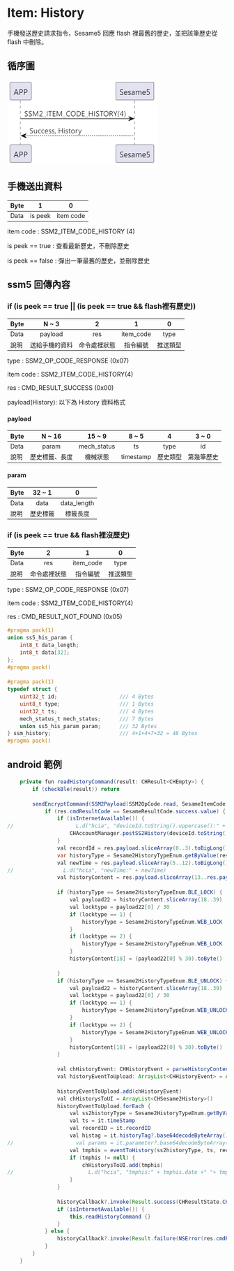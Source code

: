 # Item: History 

手機發送歷史請求指令，Sesame5 回應 flash 裡最舊的歷史，並把該筆歷史從 flash 中刪除。

<!-- Sesame5 廣播中會帶有是否有歷史標籤需要讀出的旗標，詳見 advertising 欄位說明。 -->

## 循序圖
<p align="left" >
  <img src="../src/history/history.png" alt="" title="">
</p>

## 手機送出資料
| Byte |1      | 0         |
|------|:-----:|:---------:|
| Data |is peek| item code |

item code : SSM2_ITEM_CODE_HISTORY (4)

is peek == true : 查看最新歷史，不刪除歷史

is peek == false : 彈出一筆最舊的歷史，並刪除歷史

## ssm5 回傳內容

### if (is peek == true || (is peek == true && flash裡有歷史))
| Byte  | N ~ 3   | 2      | 1         | 0    |
|-------|:-------:|:------:|:---------:|:----:|
| Data  | payload | res    | item_code | type |
| 說明    | 送給手機的資料 | 命令處裡狀態 | 指令編號      | 推送類型 |

type : SSM2_OP_CODE_RESPONSE (0x07)

item code : SSM2_ITEM_CODE_HISTORY(4)

res : CMD_RESULT_SUCCESS (0x00)

payload(History): 以下為 History 資料格式

#### payload
| Byte | N ~ 16    | 15 ~ 9      | 8 ~ 5     | 4    | 3 ~ 0 |
|------|:---------:|:-----------:|:---------:|:----:|:-----:|
| Data | param     | mech_status | ts        | type | id    |
| 說明   | 歷史標籤、長度 | 機械狀態        | timestamp | 歷史類型 | 第幾筆歷史 |

#### param

| Byte | 32 ~ 1 | 0           |
|------|:------:|:-----------:|
| Data | data   | data_length |
| 說明   | 歷史標籤   | 標籤長度        |

### if (is peek == true && flash裡沒歷史)

| Byte  | 2      | 1         | 0    |
|-------|:------:|:---------:|:----:|
| Data  | res    | item_code | type |
| 說明  | 命令處裡狀態 | 指令編號      | 推送類型 |

type : SSM2_OP_CODE_RESPONSE (0x07)

item code : SSM2_ITEM_CODE_HISTORY(4)

res : CMD_RESULT_NOT_FOUND (0x05)


```c
#pragma pack(1)
union ss5_his_param {
    int8_t data_length;
    int8_t data[32];
};
#pragma pack()

#pragma pack(1)
typedef struct {
    uint32_t id;                    /// 4 Bytes
    uint8_t type;                   /// 1 Bytes
    uint32_t ts;                    /// 4 Bytes
    mech_status_t mech_status;      /// 7 Bytes
    union ss5_his_param param;      /// 32 Bytes
} ssm_history;                      /// 4+1+4+7+32 = 48 Bytes
#pragma pack()
```

## android 範例
```java
    private fun readHistoryCommand(result: CHResult<CHEmpty>) {
        if (checkBle(result)) return

        sendEncryptCommand(SSM2Payload(SSM2OpCode.read, SesameItemCode.history, if (isInternetAvailable()) byteArrayOf(0x01) else byteArrayOf(0x00))) { res ->
            if (res.cmdResultCode == SesameResultCode.success.value) {
                if (isInternetAvailable()) {
//                    L.d("hcia", "deviceId.toString().uppercase():" + deviceId.toString().uppercase())
                    CHAccountManager.postSS2History(deviceId.toString().uppercase(), res.payload.toHexString()) {}
                }
                val recordId = res.payload.sliceArray(0..3).toBigLong().toInt()
                var historyType = Sesame2HistoryTypeEnum.getByValue(res.payload[4]) ?: Sesame2HistoryTypeEnum.NONE
                val newTime = res.payload.sliceArray(5..12).toBigLong() //4
//                L.d("hcia", "newTime:" + newTime)
                val historyContent = res.payload.sliceArray(13..res.payload.count() - 1)

                if (historyType == Sesame2HistoryTypeEnum.BLE_LOCK) {
                    val payload22 = historyContent.sliceArray(18..39)
                    val locktype = payload22[0] / 30
                    if (locktype == 1) {
                        historyType = Sesame2HistoryTypeEnum.WEB_LOCK
                    }
                    if (locktype == 2) {
                        historyType = Sesame2HistoryTypeEnum.WEB_LOCK
                    }
                    historyContent[18] = (payload22[0] % 30).toByte()

                }
                if (historyType == Sesame2HistoryTypeEnum.BLE_UNLOCK) {
                    val payload22 = historyContent.sliceArray(18..39)
                    val locktype = payload22[0] / 30
                    if (locktype == 1) {
                        historyType = Sesame2HistoryTypeEnum.WEB_UNLOCK
                    }
                    if (locktype == 2) {
                        historyType = Sesame2HistoryTypeEnum.WEB_UNLOCK
                    }
                    historyContent[18] = (payload22[0] % 30).toByte()
                }

                val chHistoryEvent: CHHistoryEvent = parseHistoryContent(historyType, historyContent, newTime, recordId)
                val historyEventToUpload: ArrayList<CHHistoryEvent> = ArrayList()

                historyEventToUpload.add(chHistoryEvent)
                val chHistorysToUI = ArrayList<CHSesame2History>()
                historyEventToUpload.forEach {
                    val ss2historyType = Sesame2HistoryTypeEnum.getByValue(it.type) ?: Sesame2HistoryTypeEnum.NONE
                    val ts = it.timeStamp
                    val recordID = it.recordID
                    val histag = it.historyTag?.base64decodeByteArray()
//                    val params = it.parameter?.base64decodeByteArray()
                    val tmphis = eventToHistory(ss2historyType, ts, recordID, histag)
                    if (tmphis != null) {
                        chHistorysToUI.add(tmphis)
//                        L.d("hcia", "tmphis:" + tmphis.date +" "+ tmphis.recordID)
                    }
                }

                historyCallback?.invoke(Result.success(CHResultState.CHResultStateBLE(Pair(chHistorysToUI.toList(), null))))
                if (isInternetAvailable()) {
                    this.readHistoryCommand {}
                }
            } else {
                historyCallback?.invoke(Result.failure(NSError(res.cmdResultCode.toString(), "CBCentralManager", res.cmdResultCode.toInt())))
            }
        }
    }

```



